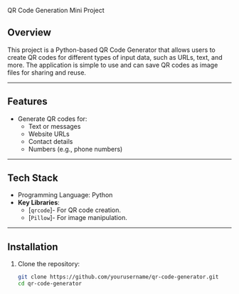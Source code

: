 QR Code Generation Mini Project

## Overview
This project is a Python-based QR Code Generator that allows users to create QR codes for different types of input data, such as URLs, text, and more. The application is simple to use and can save QR codes as image files for sharing and reuse.

---

## Features
- Generate QR codes for:
  - Text or messages
  - Website URLs
  - Contact details 
  - Numbers (e.g., phone numbers)
---

## Tech Stack
- Programming Language: Python
- **Key Libraries**:
  - [`qrcode`]- For QR code creation.
  - [`Pillow`]- For image manipulation.
---

## Installation

1. Clone the repository:
   ```bash
   git clone https://github.com/yourusername/qr-code-generator.git
   cd qr-code-generator

